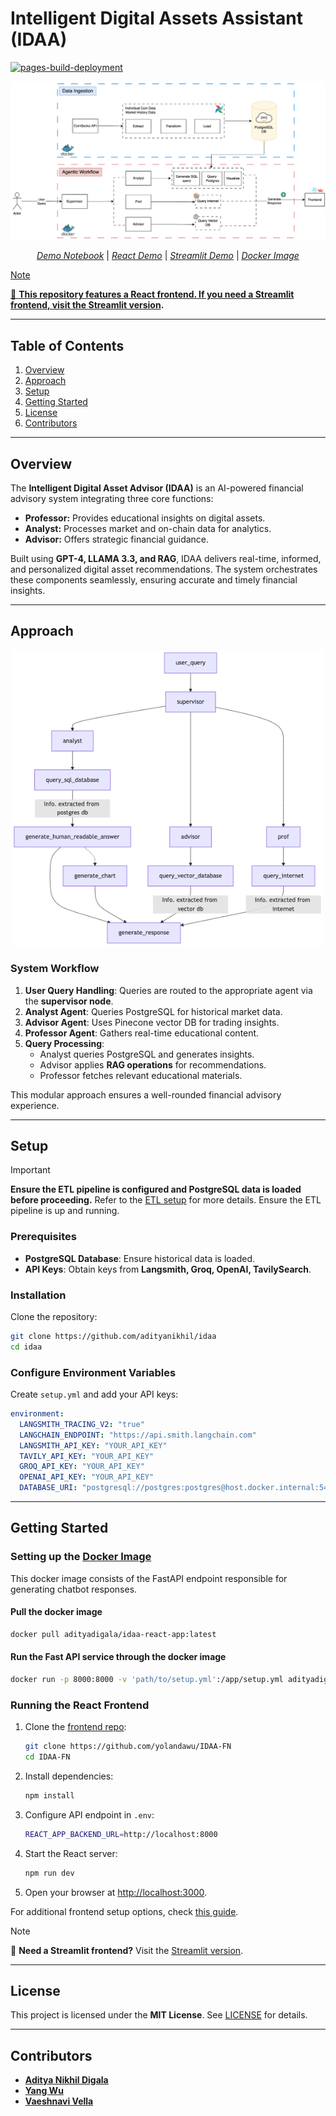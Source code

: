 # Intelligent Digital Assets Assistant (IDAA)

[![pages-build-deployment](https://github.com/adityanikhil/IDAA/actions/workflows/pages/pages-build-deployment/badge.svg)](https://github.com/adityanikhil/IDAA/actions/workflows/pages/pages-build-deployment)

<p align="center">
    <img src="assets/architecture.png" width="700" alt="Thumbnail">
</p>
<p align="center">
    <a href="playground.ipynb"><em>Demo Notebook</em></a> |
    <a href="https://youtu.be/fR2ar-ChBDY"><em>React Demo</em></a> |
    <a href="https://www.youtube.com/watch?v=77j7a_dnGb4&ab_channel=AdityaNikhil"><em>Streamlit Demo</em></a> | 
    <a href="https://hub.docker.com/repository/docker/adityadigala/idaa-react-app/"><em>Docker Image</em>
    
</p>

> [!NOTE]
> 🚧 **This repository features a React frontend. If you need a Streamlit frontend, visit the [Streamlit version](https://github.com/AdityaNikhil/IDAA-Streamlit-App).**

---
## Table of Contents
1. [Overview](#overview)
2. [Approach](#approach)
3. [Setup](#setup)
4. [Getting Started](#getting-started)
5. [License](#license)
6. [Contributors](#contributors)

---
## Overview
The **Intelligent Digital Asset Advisor (IDAA)** is an AI-powered financial advisory system integrating three core functions:
- **Professor:** Provides educational insights on digital assets.
- **Analyst:** Processes market and on-chain data for analytics.
- **Advisor:** Offers strategic financial guidance.

Built using **GPT-4, LLAMA 3.3, and RAG**, IDAA delivers real-time, informed, and personalized digital asset recommendations. The system orchestrates these components seamlessly, ensuring accurate and timely financial insights.

---
## Approach

<p align="center">
  <img src="assets/mermaid.png" width="500" alt="System Workflow">
</p>

### System Workflow
1. **User Query Handling**: Queries are routed to the appropriate agent via the **supervisor node**.
2. **Analyst Agent**: Queries PostgreSQL for historical market data.
3. **Advisor Agent**: Uses Pinecone vector DB for trading insights.
4. **Professor Agent**: Gathers real-time educational content.
5. **Query Processing**:
    - Analyst queries PostgreSQL and generates insights.
    - Advisor applies **RAG operations** for recommendations.
    - Professor fetches relevant educational materials.

This modular approach ensures a well-rounded financial advisory experience.

---
## Setup

> [!IMPORTANT]
> **Ensure the ETL pipeline is configured and PostgreSQL data is loaded before proceeding.**
> Refer to the [ETL setup](etl/) for more details.
> Ensure the ETL pipeline is up and running.

### Prerequisites
- **PostgreSQL Database**: Ensure historical data is loaded.
- **API Keys**: Obtain keys from **Langsmith, Groq, OpenAI, TavilySearch**.

### Installation
Clone the repository:
```sh
git clone https://github.com/adityanikhil/idaa
cd idaa
```

### Configure Environment Variables
Create `setup.yml` and add your API keys:
```yaml
environment:
  LANGSMITH_TRACING_V2: "true"
  LANGCHAIN_ENDPOINT: "https://api.smith.langchain.com"
  LANGSMITH_API_KEY: "YOUR_API_KEY"
  TAVILY_API_KEY: "YOUR_API_KEY"
  GROQ_API_KEY: "YOUR_API_KEY"
  OPENAI_API_KEY: "YOUR_API_KEY" 
  DATABASE_URI: "postgresql://postgres:postgres@host.docker.internal:5432/postgres" 
```

---
## Getting Started 
### Setting up the [Docker Image](https://hub.docker.com/repository/docker/adityadigala/idaa-react-app/)
This docker image consists of the FastAPI endpoint responsible for generating chatbot responses. 
#### Pull the docker image
```sh
docker pull adityadigala/idaa-react-app:latest 
```
#### Run the Fast API service through the docker image
```sh
docker run -p 8000:8000 -v 'path/to/setup.yml':/app/setup.yml adityadigala/idaa-react-app:latest
```

### Running the React Frontend
1. Clone the [frontend repo](https://github.com/yolandawu/IDAA-FN):
    ```sh
    git clone https://github.com/yolandawu/IDAA-FN
    cd IDAA-FN
    ```
2. Install dependencies:
    ```sh
    npm install
    ```
3. Configure API endpoint in `.env`:
    ```sh
    REACT_APP_BACKEND_URL=http://localhost:8000
    ```
4. Start the React server:
    ```sh
    npm run dev
    ```
5. Open your browser at [http://localhost:3000](http://localhost:3000).

For additional frontend setup options, check [this guide](https://github.com/yolandawu/IDAA-FN?tab=readme-ov-file#deployment).

> [!NOTE]
> 🚧 **Need a Streamlit frontend?** Visit the [Streamlit version](https://github.com/AdityaNikhil/IDAA-Streamlit-App).

---
## License
This project is licensed under the **MIT License**. See [LICENSE](LICENSE) for details.

---
## Contributors
- **[Aditya Nikhil Digala](https://linkedin.com/in/aditya-nikhil)**
- **[Yang Wu](https://www.linkedin.com/in/yangywu/)**
- **[Vaeshnavi Vella](https://www.linkedin.com/in/vaeshnavi-vella/)**
